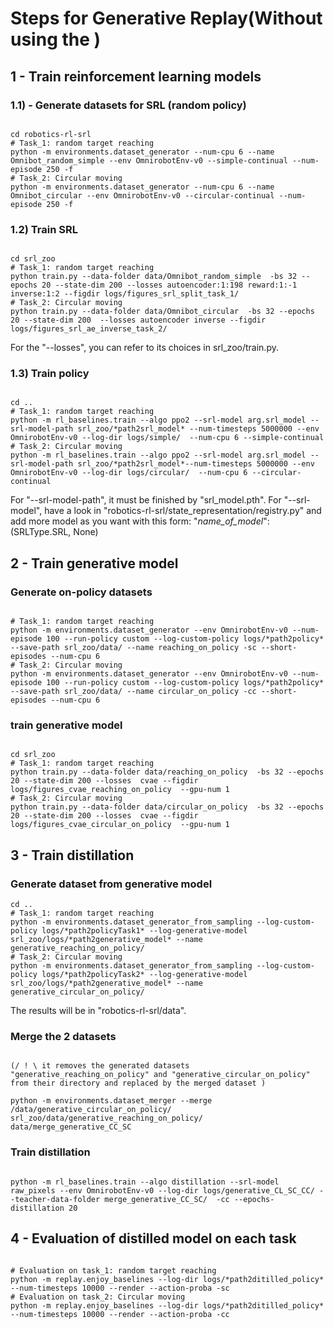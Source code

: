 #  Steps for Generative Replay(Without using the )


## 1 - Train reinforcement learning models 

### 1.1) - Generate datasets for SRL (random policy)

```

cd robotics-rl-srl
# Task_1: random target reaching 
python -m environments.dataset_generator --num-cpu 6 --name Omnibot_random_simple --env OmnirobotEnv-v0 --simple-continual --num-episode 250 -f
# Task_2: Circular moving
python -m environments.dataset_generator --num-cpu 6 --name Omnibot_circular --env OmnirobotEnv-v0 --circular-continual --num-episode 250 -f

```
### 1.2) Train SRL

```

cd srl_zoo
# Task_1: random target reaching 
python train.py --data-folder data/Omnibot_random_simple  -bs 32 --epochs 20 --state-dim 200 --losses autoencoder:1:198 reward:1:-1 inverse:1:2 --figdir logs/figures_srl_split_task_1/
# Task_2: Circular moving
python train.py --data-folder data/Omnibot_circular  -bs 32 --epochs 20 --state-dim 200  --losses autoencoder inverse --figdir logs/figures_srl_ae_inverse_task_2/ 

```
For the  "--losses", you can refer to its choices in srl_zoo/train.py.

### 1.3) Train policy

```

cd ..
# Task_1: random target reaching  
python -m rl_baselines.train --algo ppo2 --srl-model arg.srl_model --srl-model-path srl_zoo/*path2srl_model* --num-timesteps 5000000 --env OmnirobotEnv-v0 --log-dir logs/simple/  --num-cpu 6 --simple-continual 
# Task_2: Circular moving
python -m rl_baselines.train --algo ppo2 --srl-model arg.srl_model --srl-model-path srl_zoo/*path2srl_model*--num-timesteps 5000000 --env OmnirobotEnv-v0 --log-dir logs/circular/  --num-cpu 6 --circular-continual

```
For "--srl-model-path", it must be finished by "srl_model.pth".
For "--srl-model", have a look in "robotics-rl-srl/state_representation/registry.py" and add more model as you want with this form: "*name_of_model*": (SRLType.SRL, None)
## 2 - Train generative model

### Generate on-policy datasets
```

# Task_1: random target reaching 
python -m environments.dataset_generator --env OmnirobotEnv-v0 --num-episode 100 --run-policy custom --log-custom-policy logs/*path2policy* --save-path srl_zoo/data/ --name reaching_on_policy -sc --short-episodes --num-cpu 6
# Task_2: Circular moving
python -m environments.dataset_generator --env OmnirobotEnv-v0 --num-episode 100 --run-policy custom --log-custom-policy logs/*path2policy* --save-path srl_zoo/data/ --name circular_on_policy -cc --short-episodes --num-cpu 6

```
### train generative model

```

cd srl_zoo
# Task_1: random target reaching
python train.py --data-folder data/reaching_on_policy  -bs 32 --epochs 20 --state-dim 200 --losses  cvae --figdir logs/figures_cvae_reaching_on_policy  --gpu-num 1
# Task_2: Circular moving
python train.py --data-folder data/circular_on_policy  -bs 32 --epochs 20 --state-dim 200 --losses  cvae --figdir logs/figures_cvae_circular_on_policy  --gpu-num 1 

```
## 3 - Train distillation 
### Generate dataset from generative model

```
cd ..
# Task_1: random target reaching
python -m environments.dataset_generator_from_sampling --log-custom-policy logs/*path2policyTask1* --log-generative-model srl_zoo/logs/*path2generative_model* --name generative_reaching_on_policy/ 
# Task_2: Circular moving
python -m environments.dataset_generator_from_sampling --log-custom-policy logs/*path2policyTask2* --log-generative-model srl_zoo/logs/*path2generative_model* --name generative_circular_on_policy/ 

```
The results will be in "robotics-rl-srl/data".
### Merge the 2 datasets 

```

(/ ! \ it removes the generated datasets "generative_reaching_on_policy" and "generative_circular_on_policy" from their directory and replaced by the merged dataset )

python -m environments.dataset_merger --merge /data/generative_circular_on_policy/ srl_zoo/data/generative_reaching_on_policy/ data/merge_generative_CC_SC

```
### Train distillation 

```

python -m rl_baselines.train --algo distillation --srl-model raw_pixels --env OmnirobotEnv-v0 --log-dir logs/generative_CL_SC_CC/ --teacher-data-folder merge_generative_CC_SC/  -cc --epochs-distillation 20

```
## 4 - Evaluation of distilled model on each task


```

# Evaluation on task_1: random target reaching
python -m replay.enjoy_baselines --log-dir logs/*path2ditilled_policy* --num-timesteps 10000 --render --action-proba -sc
# Evaluation on task_2: Circular moving
python -m replay.enjoy_baselines --log-dir logs/*path2ditilled_policy* --num-timesteps 10000 --render --action-proba -cc

```


